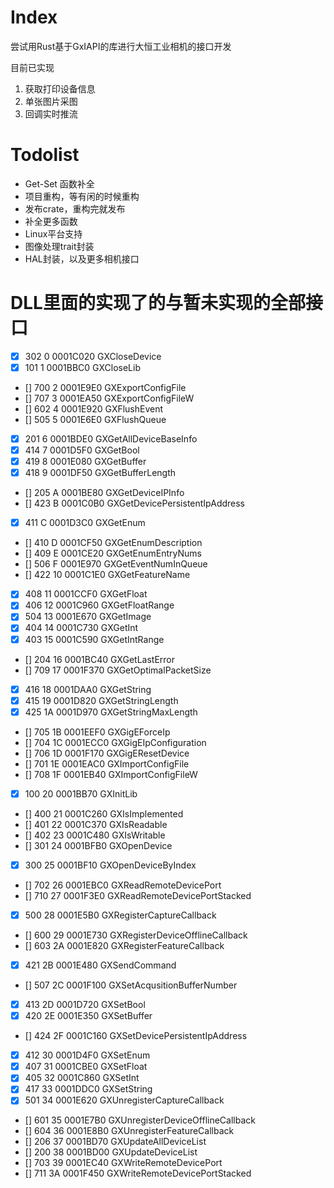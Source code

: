 # Index
尝试用Rust基于GxIAPI的库进行大恒工业相机的接口开发

目前已实现
1. 获取打印设备信息
2. 单张图片采图
3. 回调实时推流

# Todolist
- Get-Set 函数补全
- 项目重构，等有闲的时候重构
- 发布crate，重构完就发布
- 补全更多函数
- Linux平台支持
- 图像处理trait封装
- HAL封装，以及更多相机接口

# DLL里面的实现了的与暂未实现的全部接口
- [x] 302    0 0001C020 GXCloseDevice
- [x] 101    1 0001BBC0 GXCloseLib
- [] 700    2 0001E9E0 GXExportConfigFile
- [] 707    3 0001EA50 GXExportConfigFileW
- [] 602    4 0001E920 GXFlushEvent
- [] 505    5 0001E6E0 GXFlushQueue
- [x] 201    6 0001BDE0 GXGetAllDeviceBaseInfo
- [x] 414    7 0001D5F0 GXGetBool
- [x] 419    8 0001E080 GXGetBuffer
- [x] 418    9 0001DF50 GXGetBufferLength
- [] 205    A 0001BE80 GXGetDeviceIPInfo
- [] 423    B 0001C0B0 GXGetDevicePersistentIpAddress
- [x] 411    C 0001D3C0 GXGetEnum
- [] 410    D 0001CF50 GXGetEnumDescription
- [] 409    E 0001CE20 GXGetEnumEntryNums
- [] 506    F 0001E970 GXGetEventNumInQueue
- [] 422   10 0001C1E0 GXGetFeatureName
- [x] 408   11 0001CCF0 GXGetFloat
- [x] 406   12 0001C960 GXGetFloatRange
- [x] 504   13 0001E670 GXGetImage
- [x] 404   14 0001C730 GXGetInt
- [x] 403   15 0001C590 GXGetIntRange
- [] 204   16 0001BC40 GXGetLastError
- [] 709   17 0001F370 GXGetOptimalPacketSize
- [x] 416   18 0001DAA0 GXGetString
- [x] 415   19 0001D820 GXGetStringLength
- [x] 425   1A 0001D970 GXGetStringMaxLength
- [] 705   1B 0001EEF0 GXGigEForceIp
- [] 704   1C 0001ECC0 GXGigEIpConfiguration
- [] 706   1D 0001F170 GXGigEResetDevice
- [] 701   1E 0001EAC0 GXImportConfigFile
- [] 708   1F 0001EB40 GXImportConfigFileW
- [x] 100   20 0001BB70 GXInitLib
- [] 400   21 0001C260 GXIsImplemented
- [] 401   22 0001C370 GXIsReadable
- [] 402   23 0001C480 GXIsWritable
- [] 301   24 0001BFB0 GXOpenDevice
- [x] 300   25 0001BF10 GXOpenDeviceByIndex
- [] 702   26 0001EBC0 GXReadRemoteDevicePort
- [] 710   27 0001F3E0 GXReadRemoteDevicePortStacked
- [x] 500   28 0001E5B0 GXRegisterCaptureCallback
- [] 600   29 0001E730 GXRegisterDeviceOfflineCallback
- [] 603   2A 0001E820 GXRegisterFeatureCallback
- [x] 421   2B 0001E480 GXSendCommand
- [] 507   2C 0001F100 GXSetAcqusitionBufferNumber
- [x] 413   2D 0001D720 GXSetBool
- [x] 420   2E 0001E350 GXSetBuffer
- [] 424   2F 0001C160 GXSetDevicePersistentIpAddress
- [x] 412   30 0001D4F0 GXSetEnum
- [x] 407   31 0001CBE0 GXSetFloat
- [x] 405   32 0001C860 GXSetInt
- [x] 417   33 0001DDC0 GXSetString
- [x] 501   34 0001E620 GXUnregisterCaptureCallback
- [] 601   35 0001E7B0 GXUnregisterDeviceOfflineCallback
- [] 604   36 0001E8B0 GXUnregisterFeatureCallback
- [] 206   37 0001BD70 GXUpdateAllDeviceList
- [] 200   38 0001BD00 GXUpdateDeviceList
- [] 703   39 0001EC40 GXWriteRemoteDevicePort
- [] 711   3A 0001F450 GXWriteRemoteDevicePortStacked